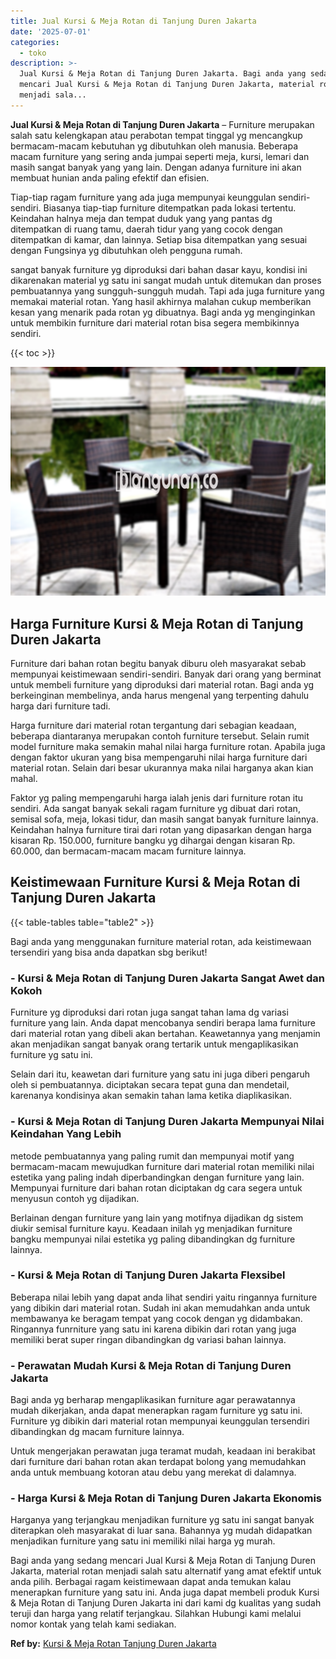 ```yaml
---
title: Jual Kursi & Meja Rotan di Tanjung Duren Jakarta
date: '2025-07-01'
categories:
  - toko
description: >-
  Jual Kursi & Meja Rotan di Tanjung Duren Jakarta. Bagi anda yang sedang
  mencari Jual Kursi & Meja Rotan di Tanjung Duren Jakarta, material rotan
  menjadi sala...
---
```


**Jual Kursi & Meja Rotan di Tanjung Duren Jakarta** – Furniture merupakan salah satu kelengkapan atau perabotan tempat tinggal yg mencangkup bermacam-macam kebutuhan yg dibutuhkan oleh manusia. Beberapa macam furniture yang sering anda jumpai seperti meja, kursi, lemari dan masih sangat banyak yang yang lain. Dengan adanya furniture ini akan membuat hunian anda paling efektif dan efisien.

Tiap-tiap ragam furniture yang ada juga mempunyai keunggulan sendiri-sendiri. Biasanya tiap-tiap furniture ditempatkan pada lokasi tertentu. Keindahan halnya meja dan tempat duduk yang yang pantas dg ditempatkan di ruang tamu, daerah tidur yang yang cocok dengan ditempatkan di kamar, dan lainnya. Setiap bisa ditempatkan yang sesuai dengan Fungsinya yg dibutuhkan oleh pengguna rumah.

sangat banyak furniture yg diproduksi dari bahan dasar kayu, kondisi ini dikarenakan material yg satu ini sangat mudah untuk ditemukan dan proses pembuatannya yang sungguh-sungguh mudah. Tapi ada juga furniture yang memakai material rotan. Yang hasil akhirnya malahan cukup memberikan kesan yang menarik pada rotan yg dibuatnya. Bagi anda yg menginginkan untuk membikin furniture dari material rotan bisa segera membikinnya sendiri.

{{< toc >}}

![Jual Kursi & Meja Rotan di Tanjung Duren Jakarta](/images/kursi-meja-rotan-murah22.png)

## Harga Furniture Kursi & Meja Rotan di Tanjung Duren Jakarta

Furniture dari bahan rotan begitu banyak diburu oleh masyarakat sebab mempunyai keistimewaan sendiri-sendiri. Banyak dari orang yang berminat untuk membeli furniture yang diproduksi dari material rotan. Bagi anda yg berkeinginan membelinya, anda harus mengenal yang terpenting dahulu harga dari furniture tadi.

Harga furniture dari material rotan tergantung dari sebagian keadaan, beberapa diantaranya merupakan contoh furniture tersebut. Selain rumit model furniture maka semakin mahal nilai harga furniture rotan. Apabila juga dengan faktor ukuran yang bisa mempengaruhi nilai harga furniture dari material rotan. Selain dari besar ukurannya maka nilai harganya akan kian mahal.

Faktor yg paling mempengaruhi harga ialah jenis dari furniture rotan itu sendiri. Ada sangat banyak sekali ragam furniture yg dibuat dari rotan, semisal sofa, meja, lokasi tidur, dan masih sangat banyak furniture lainnya. Keindahan halnya furniture tirai dari rotan yang dipasarkan dengan harga kisaran Rp. 150.000, furniture bangku yg dihargai dengan kisaran Rp. 60.000, dan bermacam-macam macam furniture lainnya.

## Keistimewaan Furniture Kursi & Meja Rotan di Tanjung Duren Jakarta

{{< table-tables table="table2" >}}

Bagi anda yang menggunakan furniture material rotan, ada keistimewaan tersendiri yang bisa anda dapatkan sbg berikut!

### \- Kursi & Meja Rotan di Tanjung Duren Jakarta Sangat Awet dan Kokoh

Furniture yg diproduksi dari rotan juga sangat tahan lama dg variasi furniture yang lain. Anda dapat mencobanya sendiri berapa lama furniture dari material rotan yang dibeli akan bertahan. Keawetannya yang menjamin akan menjadikan sangat banyak orang tertarik untuk mengaplikasikan furniture yg satu ini.

Selain dari itu, keawetan dari furniture yang satu ini juga diberi pengaruh oleh si pembuatannya. diciptakan secara tepat guna dan mendetail, karenanya kondisinya akan semakin tahan lama ketika diaplikasikan.

### \- Kursi & Meja Rotan di Tanjung Duren Jakarta Mempunyai Nilai Keindahan Yang Lebih

metode pembuatannya yang paling rumit dan mempunyai motif yang bermacam-macam mewujudkan furniture dari material rotan memiliki nilai estetika yang paling indah diperbandingkan dengan furniture yang lain. Mempunyai furniture dari bahan rotan diciptakan dg cara segera untuk menyusun contoh yg dijadikan.

Berlainan dengan furniture yang lain yang motifnya dijadikan dg sistem diukir semisal furniture kayu. Keadaan inilah yg menjadikan furniture bangku mempunyai nilai estetika yg paling dibandingkan dg furniture lainnya.

### \- Kursi & Meja Rotan di Tanjung Duren Jakarta Flexsibel

Beberapa nilai lebih yang dapat anda lihat sendiri yaitu ringannya furniture yang dibikin dari material rotan. Sudah ini akan memudahkan anda untuk membawanya ke beragam tempat yang cocok dengan yg didambakan. Ringannya funrniture yang satu ini karena dibikin dari rotan yang juga memiliki berat super ringan dibandingkan dg variasi bahan lainnya.

### \- Perawatan Mudah Kursi & Meja Rotan di Tanjung Duren Jakarta

Bagi anda yg berharap mengaplikasikan furniture agar perawatannya mudah dikerjakan, anda dapat menerapkan ragam furniture yg satu ini. Furniture yg dibikin dari material rotan mempunyai keunggulan tersendiri dibandingkan dg macam furniture lainnya.

Untuk mengerjakan perawatan juga teramat mudah, keadaan ini berakibat dari furniture dari bahan rotan akan terdapat bolong yang memudahkan anda untuk membuang kotoran atau debu yang merekat di dalamnya.

### \- Harga Kursi & Meja Rotan di Tanjung Duren Jakarta Ekonomis

Harganya yang terjangkau menjadikan furniture yg satu ini sangat banyak diterapkan oleh masyarakat di luar sana. Bahannya yg mudah didapatkan menjadikan furniture yang satu ini memiliki nilai harga yg murah.

Bagi anda yang sedang mencari Jual Kursi & Meja Rotan di Tanjung Duren Jakarta, material rotan menjadi salah satu alternatif yang amat efektif untuk anda pilih. Berbagai ragam keistimewaan dapat anda temukan kalau menerapkan furniture yang satu ini. Anda juga dapat membeli produk Kursi & Meja Rotan di Tanjung Duren Jakarta ini dari kami dg kualitas yang sudah teruji dan harga yang relatif terjangkau. Silahkan Hubungi kami melalui nomor kontak yang telah kami sediakan.

**Ref by:** [Kursi & Meja Rotan Tanjung Duren Jakarta](https://id.wikipedia.org/wiki/Kursi)
